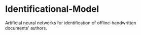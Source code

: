 # Identificational-Model
Artificial neural networks for identification of offline-handwritten documents' authors. 
